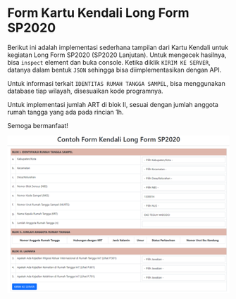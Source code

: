 # Form Kartu Kendali Long Form SP2020

Berikut ini adalah implementasi sederhana tampilan dari Kartu Kendali untuk kegiatan Long Form SP2020 (SP2020 Lanjutan). Untuk mengecek hasilnya, bisa `inspect` element dan buka console. Ketika diklik `KIRIM KE SERVER`, datanya dalam bentuk `JSON` sehingga bisa diimplementasikan dengan API.

Untuk informasi terkait `IDENTITAS RUMAH TANGGA SAMPEL`, bisa menggunakan database tiap wilayah, disesuaikan kode programnya.

Untuk implementasi jumlah ART di blok II, sesuai dengan jumlah anggota rumah tangga yang ada pada rincian 1h.

Semoga bermanfaat!

![Tampilan](tampilan.png)